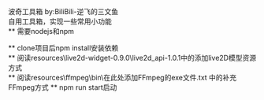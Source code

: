波奇工具箱 by:BiliBili-逆飞的三文鱼  
自用工具箱，实现一些常用小功能  
** 需要nodejs和npm  
  
** clone项目后npm install安装依赖  
** 阅读resources\live2d-widget-0.9.0\live2d_api-1.0.1中的添加live2D模型资源方式  
** 阅读resources\ffmpeg\bin\在此处添加FFmpeg的exe文件.txt 中的补充FFmpeg方式
** npm run start启动  
